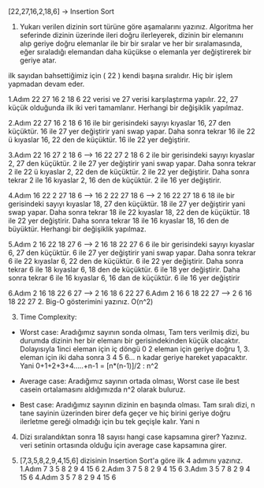 [22,27,16,2,18,6] -> Insertion Sort
1. Yukarı verilen dizinin sort türüne göre aşamalarını yazınız.
Algoritma her seferinde dizinin üzerinde ileri doğru ilerleyerek, dizinin bir elemanını alıp geriye doğru elemanlar ile bir bir sıralar ve her bir sıralamasında, eğer sıraladığı elemandan daha küçükse o elemanla yer değiştirerek bir geriye atar.

ilk sayıdan bahsettiğimiz için ( 22 ) kendi başına sıralıdır. Hiç bir işlem yapmadan devam eder.

1.Adım	22	27	16	2	18	6
22 verisi ve 27 verisi karşılaştırma yapılır. 22, 27 küçük olduğunda ilk iki veri tamamlanır. Herhangi bir değişiklik yapılmaz.

2.Adım	22	27	16	2	18	6
16 ile bir gerisindeki sayıyı kıyaslar 16, 27 den küçüktür. 16 ile 27 yer değiştirir yani swap yapar. Daha sonra tekrar 16 ile 22 ü kıyaslar 16, 22 den de küçüktür. 16 ile 22 yer değiştirir.

3.Adım	22	16	27	2	18	6	-->	16	22	27	2	18	6
2 ile bir gerisindeki sayıyı kıyaslar 2, 27 den küçüktür. 2 ile 27 yer değiştirir yani swap yapar. Daha sonra tekrar 2 ile 22 ü kıyaslar 2, 22 den de küçüktür. 2 ile 22 yer değiştirir. Daha sonra tekrar 2 ile 16 kıyaslar 2, 16 den de küçüktür. 2 ile 16 yer değiştirir.

4.Adım	16	22	2	27	18	6	-->	16	2	22	27	18	6
-->	2	16	22	27	18	6
18 ile bir gerisindeki sayıyı kıyaslar 18, 27 den küçüktür. 18 ile 27 yer değiştirir yani swap yapar. Daha sonra tekrar 18 ile 22 kıyaslar 18, 22 den de küçüktür. 18 ile 22 yer değiştirir. Daha sonra tekrar 18 ile 16 kıyaslar 18, 16 den de büyüktür. Herhangi bir değişiklik yapılmaz.

5.Adım	2	16	22	18	27	6	-->	2	16	18	22	27	6
6 ile bir gerisindeki sayıyı kıyaslar 6, 27 den küçüktür. 6 ile 27 yer değiştirir yani swap yapar. Daha sonra tekrar 6 ile 22 kıyaslar 6, 22 den de küçüktür. 6 ile 22 yer değiştirir. Daha sonra tekrar 6 ile 18 kıyaslar 6, 18 den de küçüktür. 6 ile 18 yer değiştirir. Daha sonra tekrar 6 ile 16 kıyaslar 6, 16 dan de küçüktür. 6 ile 16 yer değiştirir

6.Adım	2	16	18	22	6	27	-->	2	16	18	6	22	27
6.Adım	2	16	6	18	22	27	-->	2	6	16	18	22	27
2. Big-O gösterimini yazınız.
O(n^2)

3. Time Complexity:
- Worst case: Aradığımız sayının sonda olması,
Tam ters verilmiş dizi, bu durumda dizinin her bir elemanı bir gerisindekinden küçük olacaktır. Dolayısıyla 1inci eleman için iç döngü 0 2 eleman için geriye doğru 1, 3. eleman için iki daha sonra 3 4 5 6… n kadar geriye hareket yapacaktır. Yani 0+1+2+3+4…..+n-1 = [n*(n-1)]/2 : n^2

- Average case: Aradığımız sayının ortada olması,
Worst case ile best casein ortalamasını aldığımızda n^2 olarak buluruz.

- Best case: Aradığımız sayının dizinin en başında olması.
Tam sıralı dizi, n tane sayinin üzerinden birer defa geçer ve hiç birini geriye doğru ilerletme gereği olmadığı için bu tek geçişle kalır. Yani n

4. Dizi sıralandıktan sonra 18 sayısı hangi case kapsamına girer? Yazınız.
veri setinin ortasında olduğu için average case kapsamına girer.

2. [7,3,5,8,2,9,4,15,6] dizisinin Insertion Sort'a göre ilk 4 adımını yazınız.
1.Adım	7	3	5	8	2	9	4	15	6
2.Adım	3	7	5	8	2	9	4	15	6
3.Adım	3	5	7	8	2	9	4	15	6
4.Adım	3	5	7	8	2	9	4	15	6
